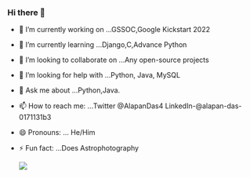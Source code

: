 ### Hi there 👋

<!--
**AlapanDas/AlapanDas** is a ✨ _special_ ✨ repository because its `README.md` (this file) appears on your GitHub profile.-->



- 🔭 I’m currently working on ...GSSOC,Google Kickstart 2022
- 🌱 I’m currently learning ...Django,C,Advance Python 
- 👯 I’m looking to collaborate on ...Any open-source projects
- 🤔 I’m looking for help with ...Python, Java, MySQL
- 💬 Ask me about ...Python,Java.
- 📫 How to reach me: ...Twitter @AlapanDas4 LinkedIn-@alapan-das-0171131b3
- 😄 Pronouns: ... He/Him
- ⚡ Fun fact: ...Does Astrophotography

    <img src="https://github-readme-stats.vercel.app/api?username=AlapanDas&&show_icons=true&title_color=ffffff&icon_color=dce31b&text_color=eb2d2d&bg_color=101010">
